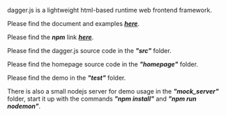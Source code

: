 dagger.js is a lightweight html-based runtime web frontend framework.

Please find the document and examples ***[here](https://daggerjs.org)***.

Please find the ***npm*** link ***[here](https://www.npmjs.com/package/@peakman/dagger.js)***.

Please find the dagger.js source code in the ***"src"*** folder.

Please find the homepage source code in the ***"homepage"*** folder.

Please find the demo in the ***"test"*** folder.

There is also a small nodejs server for demo usage in the ***"mock_server"*** folder, start it up with the commands ***"npm install"*** and ***"npm run nodemon"***.
